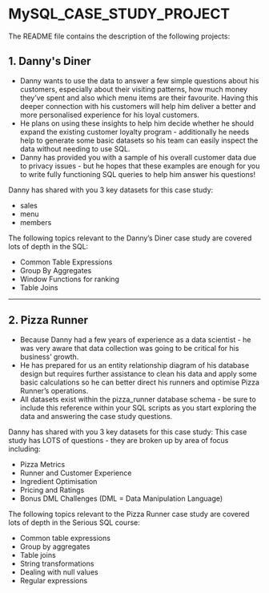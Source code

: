 # MySQL_CASE_STUDY_PROJECT
The README file contains the description of the following projects:

## 1. Danny's Diner

- Danny wants to use the data to answer a few simple questions about his customers, especially about their visiting patterns, how much money they’ve spent and also which menu items are their favourite. Having this deeper connection with his customers will help him deliver a better and more personalised experience for his loyal customers.
- He plans on using these insights to help him decide whether he should expand the existing customer loyalty program - additionally he needs help to generate some basic datasets so his team can easily inspect the data without needing to use SQL.
- Danny has provided you with a sample of his overall customer data due to privacy issues - but he hopes that these examples are enough for you to write fully functioning SQL queries to help him answer his questions!

 Danny has shared with you 3 key datasets for this case study:
  -	sales
  -	menu
  -	members

 The following topics relevant to the Danny’s Diner case study are covered lots of depth in the SQL:
   -	Common Table Expressions
   -	Group By Aggregates
   -	Window Functions for ranking
   -	Table Joins

--------------------------------------------------------------------------------------------------------

## 2. Pizza Runner
- Because Danny had a few years of experience as a data scientist - he was very aware that data collection was going to be critical for his business’ growth.
- He has prepared for us an entity relationship diagram of his database design but requires further assistance to clean his data and apply some basic calculations so he can better direct his runners and optimise Pizza Runner’s operations.
- All datasets exist within the pizza_runner database schema - be sure to include this reference within your SQL scripts as you start exploring the data and answering the case study questions.

 Danny has shared with you 3 key datasets for this case study:
 This case study has LOTS of questions - they are broken up by area of focus including:
  -	Pizza Metrics
  -	Runner and Customer Experience
  -	Ingredient Optimisation
  -	Pricing and Ratings
  -	Bonus DML Challenges (DML = Data Manipulation Language)

 The following topics relevant to the Pizza Runner case study are covered lots of depth in the Serious SQL course:
  -	Common table expressions
  -	Group by aggregates
  -	Table joins
  -	String transformations
  -	Dealing with null values
  -	Regular expressions





  
